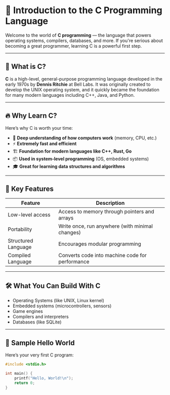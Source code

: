 # 🧠 Introduction to the C Programming Language

Welcome to the world of **C programming** — the language that powers operating systems, compilers, databases, and more. If you're serious about becoming a great programmer, learning C is a powerful first step.

---

## 🌱 What is C?

**C** is a high-level, general-purpose programming language developed in the early 1970s by **Dennis Ritchie** at Bell Labs. It was originally created to develop the UNIX operating system, and it quickly became the foundation for many modern languages including C++, Java, and Python.

---

## 🔥 Why Learn C?

Here’s why C is worth your time:

- 🧠 **Deep understanding of how computers work** (memory, CPU, etc.)
- ⚡ **Extremely fast and efficient**
- 🏗️ **Foundation for modern languages like C++, Rust, Go**
- 📦 **Used in system-level programming** (OS, embedded systems)
- 🎓 **Great for learning data structures and algorithms**

---

## 🧩 Key Features

| Feature             | Description                                      |
|---------------------|--------------------------------------------------|
| Low-level access     | Access to memory through pointers and arrays     |
| Portability          | Write once, run anywhere (with minimal changes) |
| Structured Language  | Encourages modular programming                  |
| Compiled Language    | Converts code into machine code for performance |

---

## 🛠️ What You Can Build With C

- Operating Systems (like UNIX, Linux kernel)
- Embedded systems (microcontrollers, sensors)
- Game engines
- Compilers and interpreters
- Databases (like SQLite)

---

## 🚀 Sample Hello World

Here’s your very first C program:

```c
#include <stdio.h>

int main() {
    printf("Hello, World!\n");
    return 0;
}